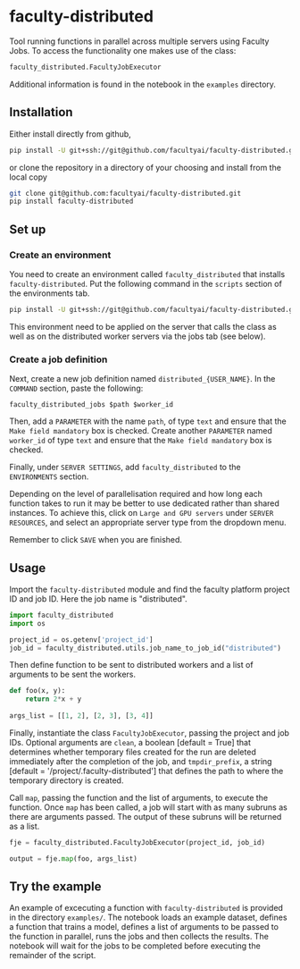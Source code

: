 # faculty-distributed

Tool running functions in parallel across multiple servers using Faculty Jobs. To access the functionality one makes use of the class:

```python
faculty_distributed.FacultyJobExecutor
```

Additional information is found in the notebook in the `examples` directory.

## Installation

Either install directly from github,

```bash
pip install -U git+ssh://git@github.com/facultyai/faculty-distributed.git
```

or clone the repository in a directory of your choosing and install from the local copy

```bash
git clone git@github.com:facultyai/faculty-distributed.git
pip install faculty-distributed
```

## Set up
### Create an environment

You need to create an environment called `faculty_distributed` that installs `faculty-distributed`. Put the following command in the `scripts` section of the environments tab.

```bash
pip install -U git+ssh://git@github.com/facultyai/faculty-distributed.git
```

This environment need to be applied on the server that calls the class as well as on the distributed worker servers via the jobs tab (see below).

### Create a job definition

Next, create a new job definition named `distributed_{USER_NAME}`. In the `COMMAND` section, paste the following:

`faculty_distributed_jobs $path $worker_id`

Then, add a `PARAMETER` with the name `path`, of type `text` and ensure that the `Make field mandatory` box is checked. Create another `PARAMETER` named `worker_id` of type `text` and ensure that the `Make field mandatory` box is checked.

Finally, under `SERVER SETTINGS`, add `faculty_distributed` to the `ENVIRONMENTS` section.

Depending on the level of parallelisation required and how long each function takes to run it may be better to use dedicated rather than shared instances. To achieve this, click on `Large and GPU servers` under `SERVER RESOURCES`, and select an appropriate server type from the dropdown menu.

Remember to click `SAVE` when you are finished.

## Usage
Import the `faculty-distributed` module and find the faculty platform project ID and job ID. Here the job name is "distributed". 

```python
import faculty_distributed
import os

project_id = os.getenv['project_id']
job_id = faculty_distributed.utils.job_name_to_job_id("distributed")

```

Then define function to be sent to distributed workers and a list of arguments to be sent the workers.
```python
def foo(x, y):
    return 2*x + y
    
args_list = [[1, 2], [2, 3], [3, 4]]
```

Finally, instantiate the class `FacultyJobExecutor`, passing the project and job IDs. Optional arguments are `clean`, a boolean [default = True] that determines whether temporary files created for the run are deleted immediately after the completion of the job, and `tmpdir_prefix`, a string [default = '/project/.faculty-distributed'] that defines the path to where the temporary directory is created. 

Call `map`, passing the function and the list of arguments, to execute the function. Once `map` has been called, a job will start with as many subruns as there are arguments passed. The output of these subruns will be returned as a list. 

```python
fje = faculty_distributed.FacultyJobExecutor(project_id, job_id)

output = fje.map(foo, args_list)


```

## Try the example
An example of excecuting a function with `faculty-distributed` is provided in the directory `examples/`. The notebook loads an example dataset, defines a function that trains a model, defines a list of arguments to be passed to the function in parallel, runs the jobs and then collects the results. The notebook will wait for the jobs to be completed before executing the remainder of the script.